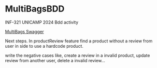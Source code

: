 # MultiBagsBDD
INF-321 UNICAMP 2024 Bdd activity


[MultiBags Swagger](http://multibags.1dt.com.br/swagger-ui.html#/product-review-api)

Next steps.
In productReview feature find a product without a review from user in side to use a hardcode product.

write the negative cases like, create a review in a invalid product, update review from another user, delete a invalid review...